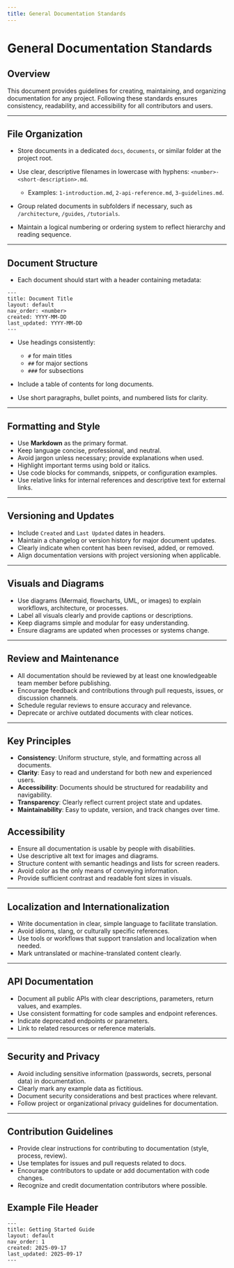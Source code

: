 ```yaml
---
title: General Documentation Standards
---
```


# General Documentation Standards

## Overview

This document provides guidelines for creating, maintaining, and organizing documentation for any project. Following these standards ensures consistency, readability, and accessibility for all contributors and users.

---

## File Organization

* Store documents in a dedicated `docs`, `documents`, or similar folder at the project root.
* Use clear, descriptive filenames in lowercase with hyphens: `<number>-<short-description>.md`.

  * Examples: `1-introduction.md`, `2-api-reference.md`, `3-guidelines.md`.
* Group related documents in subfolders if necessary, such as `/architecture`, `/guides`, `/tutorials`.
* Maintain a logical numbering or ordering system to reflect hierarchy and reading sequence.

---

## Document Structure

* Each document should start with a header containing metadata:

```
---
title: Document Title
layout: default
nav_order: <number>
created: YYYY-MM-DD
last_updated: YYYY-MM-DD
---
```

* Use headings consistently:

  * `#` for main titles
  * `##` for major sections
  * `###` for subsections
* Include a table of contents for long documents.
* Use short paragraphs, bullet points, and numbered lists for clarity.

---

## Formatting and Style

* Use **Markdown** as the primary format.
* Keep language concise, professional, and neutral.
* Avoid jargon unless necessary; provide explanations when used.
* Highlight important terms using bold or italics.
* Use code blocks for commands, snippets, or configuration examples.
* Use relative links for internal references and descriptive text for external links.

---

## Versioning and Updates

* Include `Created` and `Last Updated` dates in headers.
* Maintain a changelog or version history for major document updates.
* Clearly indicate when content has been revised, added, or removed.
* Align documentation versions with project versioning when applicable.

---

## Visuals and Diagrams

* Use diagrams (Mermaid, flowcharts, UML, or images) to explain workflows, architecture, or processes.
* Label all visuals clearly and provide captions or descriptions.
* Keep diagrams simple and modular for easy understanding.
* Ensure diagrams are updated when processes or systems change.

---

## Review and Maintenance

* All documentation should be reviewed by at least one knowledgeable team member before publishing.
* Encourage feedback and contributions through pull requests, issues, or discussion channels.
* Schedule regular reviews to ensure accuracy and relevance.
* Deprecate or archive outdated documents with clear notices.

---

## Key Principles

* **Consistency**: Uniform structure, style, and formatting across all documents.
* **Clarity**: Easy to read and understand for both new and experienced users.
* **Accessibility**: Documents should be structured for readability and navigability.
* **Transparency**: Clearly reflect current project state and updates.
* **Maintainability**: Easy to update, version, and track changes over time.


## Accessibility

* Ensure all documentation is usable by people with disabilities.
* Use descriptive alt text for images and diagrams.
* Structure content with semantic headings and lists for screen readers.
* Avoid color as the only means of conveying information.
* Provide sufficient contrast and readable font sizes in visuals.

---

## Localization and Internationalization

* Write documentation in clear, simple language to facilitate translation.
* Avoid idioms, slang, or culturally specific references.
* Use tools or workflows that support translation and localization when needed.
* Mark untranslated or machine-translated content clearly.

---

## API Documentation

* Document all public APIs with clear descriptions, parameters, return values, and examples.
* Use consistent formatting for code samples and endpoint references.
* Indicate deprecated endpoints or parameters.
* Link to related resources or reference materials.

---

## Security and Privacy

* Avoid including sensitive information (passwords, secrets, personal data) in documentation.
* Clearly mark any example data as fictitious.
* Document security considerations and best practices where relevant.
* Follow project or organizational privacy guidelines for documentation.

---

## Contribution Guidelines

* Provide clear instructions for contributing to documentation (style, process, review).
* Use templates for issues and pull requests related to docs.
* Encourage contributors to update or add documentation with code changes.
* Recognize and credit documentation contributors where possible.

## Example File Header

```
---
title: Getting Started Guide
layout: default
nav_order: 1
created: 2025-09-17
last_updated: 2025-09-17
---
```
